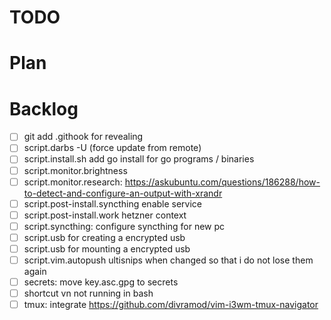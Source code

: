 # TODO

# Plan

# Backlog
* [ ] git add .githook for revealing
* [ ] script.darbs -U (force update from remote)
* [ ] script.install.sh add go install for go programs / binaries
* [ ] script.monitor.brightness
* [ ] script.monitor.research: https://askubuntu.com/questions/186288/how-to-detect-and-configure-an-output-with-xrandr
* [ ] script.post-install.syncthing enable service
* [ ] script.post-install.work hetzner context
* [ ] script.syncthing: configure syncthing for new pc
* [ ] script.usb for creating a encrypted usb
* [ ] script.usb for mounting a encrypted usb
* [ ] script.vim.autopush ultisnips when changed so that i do not lose them again
* [ ] secrets: move key.asc.gpg to secrets
* [ ] shortcut vn not running in bash
* [ ] tmux: integrate https://github.com/divramod/vim-i3wm-tmux-navigator
